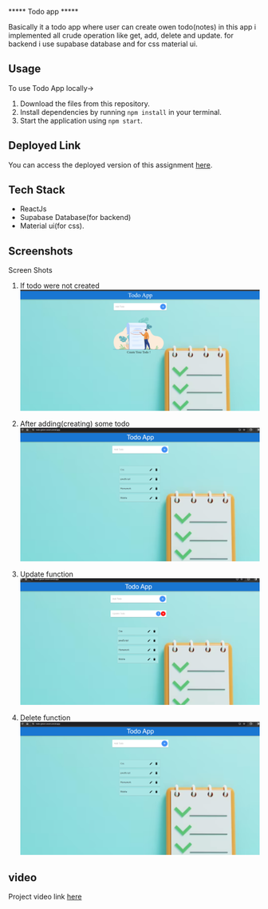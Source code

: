 ***** Todo app *****

Basically it a todo app where user can create owen todo(notes) in this app i implemented all crude operation like get, add, delete and update. 
for backend i use supabase database and for css material ui.

## Usage

To use Todo App locally->

1. Download the files from this repository.
2. Install dependencies by running `npm install` in your terminal.
3. Start the application using `npm start`.


## Deployed Link

You can access the deployed version of this assignment [here](https://todo-green-seven.vercel.app/).

## Tech Stack
- ReactJs
- Supabase Database(for backend)
- Material ui(for css).



## Screenshots

Screen Shots
1. If todo were not created
![Screenshot 1](https://github.com/Chetn11/todo-/blob/main/src/image/ss1.PNG)

2. After adding(creating) some todo
![Screenshot 1](https://github.com/Chetn11/todo-/blob/main/src/image/ss2.PNG)

3. Update function
![Screenshot 1](https://github.com/Chetn11/todo-/blob/main/src/image/ss3.PNG)

4. Delete function
![Screenshot 1](https://github.com/Chetn11/todo-/blob/main/src/image/ss2.PNG)

## video
Project video link [here](https://drive.google.com/file/d/1Hyo8uQIkNJKoQfM8YTlocFGCzuKHDbpL/view?usp=sharing)